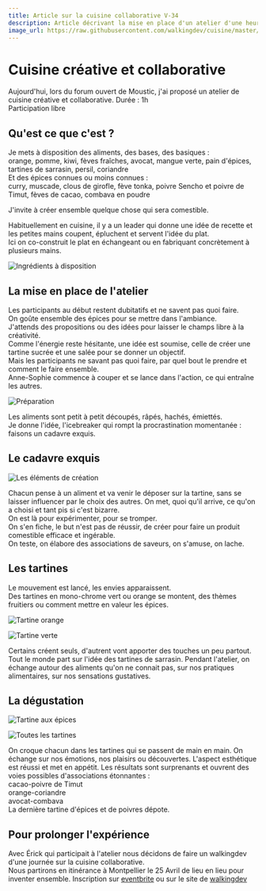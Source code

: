```yaml
---
title: Article sur la cuisine collaborative V-34
description: Article décrivant la mise en place d'un atelier d'une heure lors du forum ouvert des rencontres Moustic sur les pratiques collaboratives
image_url: https://raw.githubusercontent.com/walkingdev/cuisine/master/media/facilitation-graphique.jpg
---
```


# Cuisine créative et collaborative

Aujourd'hui, lors du forum ouvert de Moustic, j'ai proposé un atelier de cuisine créative et collaborative. 
Durée : 1h  
Participation libre  

## Qu'est ce que c'est ?

Je mets à disposition des aliments, des bases, des basiques :   
orange, pomme, kiwi, fèves fraîches, avocat, mangue verte, pain d'épices, tartines de sarrasin, persil, coriandre  
Et des épices connues ou moins connues :  
curry, muscade, clous de girofle, fève tonka, poivre Sencho et poivre de Timut, fèves de cacao, combava en poudre  

J'invite à créer ensemble quelque chose qui sera comestible.

Habituellement en cuisine, il y a un leader qui donne une idée de recette et les petites mains coupent, épluchent et servent l'idée du plat.  
Ici on co-construit le plat en échangeant ou en fabriquant concrètement à plusieurs mains.


![Ingrédients à disposition](https://github.com/bndct-lmbrt/cuisine-collaborative/blob/master/medias/ingredients.jpg)

## La mise en place de l'atelier

Les participants au début restent dubitatifs et ne savent pas quoi faire.  
On goûte ensemble des épices pour se mettre dans l'ambiance.  
J'attends des propositions ou des idées pour laisser le champs libre à la créativité.  
Comme l'énergie reste hésitante, une idée est soumise, celle de créer une tartine sucrée et une salée pour se donner un objectif.  
Mais les participants ne savant pas quoi faire, par quel bout le prendre et comment le faire ensemble.  
Anne-Sophie commence à couper et se lance dans l'action, ce qui entraîne les autres.  


![Préparation](https://github.com/bndct-lmbrt/cuisine-collaborative/blob/master/medias/preparation.jpg)

Les aliments sont petit à petit découpés, râpés, hachés, émiettés.  
Je donne l'idée, l'icebreaker qui rompt la procrastination momentanée : faisons un cadavre exquis.  

## Le cadavre exquis  

![Les éléments de création](https://github.com/bndct-lmbrt/cuisine-collaborative/blob/master/medias/elements.jpg)

Chacun pense à un aliment et va venir le déposer sur la tartine, sans se laisser influencer par le choix des autres.
On met, quoi qu'il arrive, ce qu'on a choisi et tant pis si c'est bizarre.  
On est là pour expérimenter, pour se tromper.  
On s'en fiche, le but n'est pas de réussir, de créer pour faire un produit comestible efficace et ingérable.  
On teste, on élabore des associations de saveurs, on s'amuse, on lache.

## Les tartines

Le mouvement est lancé, les envies apparaissent.  
Des tartines en mono-chrome vert ou orange se montent, des thèmes fruitiers ou comment mettre en valeur les épices.  

![Tartine orange](https://github.com/bndct-lmbrt/cuisine-collaborative/blob/master/medias/tartine-orange.jpg)

![Tartine verte](https://github.com/bndct-lmbrt/cuisine-collaborative/blob/master/medias/tartine-verte.jpg)

Certains créent seuls, d'autrent vont apporter des touches un peu partout. 
Tout le monde part sur l'idée des tartines de sarrasin.
Pendant l'atelier, on échange autour des aliments qu'on ne connait pas, sur nos pratiques alimentaires, sur nos sensations gustatives.  

## La dégustation

![Tartine aux épices](https://github.com/bndct-lmbrt/cuisine-collaborative/blob/master/medias/cuisine-collaborative2.jpg)

![Toutes les tartines](https://github.com/bndct-lmbrt/cuisine-collaborative/blob/master/medias/cuisine-collaborative3.jpg)

On croque chacun dans les tartines qui se passent de main en main.
On échange sur nos émotions, nos plaisirs ou découvertes.
L'aspect esthétique est réussi et met en appétit.
Les résultats sont surprenants et ouvrent des voies possibles d'associations étonnantes :  
cacao-poivre de Timut  
orange-coriandre  
avocat-combava  
La dernière tartine d'épices et de poivres dépote.

## Pour prolonger l'expérience

Avec Érick qui participait à l'atelier nous décidons de faire un walkingdev d'une journée sur la cuisine collaborative.  
Nous partirons en itinérance à Montpellier le 25 Avril de lieu en lieu pour inventer ensemble. 
Inscription sur [eventbrite]() ou sur le site de [walkingdev](http://walkingdev.fr)
